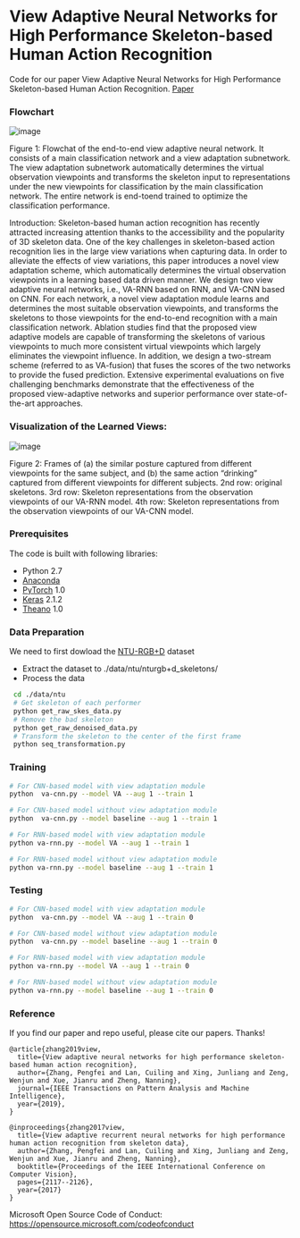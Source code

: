 
# View Adaptive Neural Networks for High Performance Skeleton-based Human Action Recognition

Code for our paper View Adaptive Neural Networks for High Performance Skeleton-based Human Action Recognition. [Paper](https://arxiv.org/pdf/1804.07453.pdf)

### Flowchart

![image](https://github.com/microsoft/View-Adaptive-Neural-Networks-for-Skeleton-based-Human-Action-Recognition/blob/master/image/Flowchart.png)

Figure 1: Flowchat of the end-to-end view adaptive neural network. It consists of a main classification network and a view adaptation subnetwork. The view adaptation subnetwork automatically determines the virtual observation viewpoints and transforms the skeleton input to representations under the new viewpoints for classification by the main classification network. The entire network is end-toend trained to optimize the classification performance.

Introduction: Skeleton-based human action recognition has recently attracted increasing attention thanks to the accessibility and the popularity of 3D skeleton data. One of the key challenges in skeleton-based action recognition lies in the large view variations when capturing data. In order to alleviate the effects of view variations, this paper introduces a novel view adaptation scheme, which automatically determines the virtual observation viewpoints in a learning based data driven manner. We design two view adaptive neural networks, i.e., VA-RNN based on RNN, and VA-CNN based on CNN. For each network, a novel view adaptation module learns and determines the most suitable observation viewpoints, and transforms the skeletons to those viewpoints for the end-to-end recognition with a main classification network. Ablation studies find that the proposed view adaptive models are capable of transforming the skeletons of various viewpoints to much more consistent virtual viewpoints which largely eliminates the viewpoint influence. In addition, we design a two-stream scheme (referred to as VA-fusion) that fuses the scores of the two networks to provide the fused prediction. Extensive experimental evaluations on five challenging benchmarks demonstrate that the effectiveness of the proposed view-adaptive networks and superior performance over state-of-the-art approaches.


### Visualization of the Learned Views:

![image](https://github.com/microsoft/View-Adaptive-Neural-Networks-for-Skeleton-based-Human-Action-Recognition/blob/master/image/visulization.png)

Figure 2: Frames of (a) the similar posture captured from different viewpoints for the same subject, and (b) the same action “drinking” captured from different viewpoints for different subjects. 2nd row: original skeletons. 3rd row: Skeleton representations from the observation viewpoints of our VA-RNN model. 4th row: Skeleton representations from the observation viewpoints of our VA-CNN model.


### Prerequisites
The code is built with following libraries:
- Python 2.7
- [Anaconda](https://www.anaconda.com/)
- [PyTorch](https://pytorch.org/) 1.0
- [Keras](https://keras.io/) 2.1.2 
- [Theano](http://deeplearning.net/software/theano/) 1.0


### Data Preparation

We need to first dowload the [NTU-RGB+D](https://github.com/shahroudy/NTURGB-D) dataset

- Extract the dataset to ./data/ntu/nturgb+d_skeletons/
- Process the data
```bash
 cd ./data/ntu
 # Get skeleton of each performer
 python get_raw_skes_data.py
 # Remove the bad skeleton 
 python get_raw_denoised_data.py
 # Transform the skeleton to the center of the first frame
 python seq_transformation.py
```


### Training

```bash
# For CNN-based model with view adaptation module
python  va-cnn.py --model VA --aug 1 --train 1

# For CNN-based model without view adaptation module
python  va-cnn.py --model baseline --aug 1 --train 1

# For RNN-based model with view adaptation module
python va-rnn.py --model VA --aug 1 --train 1

# For RNN-based model without view adaptation module
python va-rnn.py --model baseline --aug 1 --train 1
```



### Testing

```bash
# For CNN-based model with view adaptation module
python  va-cnn.py --model VA --aug 1 --train 0

# For CNN-based model without view adaptation module
python  va-cnn.py --model baseline --aug 1 --train 0

# For RNN-based model with view adaptation module
python va-rnn.py --model VA --aug 1 --train 0

# For RNN-based model without view adaptation module
python va-rnn.py --model baseline --aug 1 --train 0
```

### Reference
If you find our paper and repo useful, please cite our papers. Thanks!

```
@article{zhang2019view,
  title={View adaptive neural networks for high performance skeleton-based human action recognition},
  author={Zhang, Pengfei and Lan, Cuiling and Xing, Junliang and Zeng, Wenjun and Xue, Jianru and Zheng, Nanning},
  journal={IEEE Transactions on Pattern Analysis and Machine Intelligence},
  year={2019},
}

@inproceedings{zhang2017view,
  title={View adaptive recurrent neural networks for high performance human action recognition from skeleton data},
  author={Zhang, Pengfei and Lan, Cuiling and Xing, Junliang and Zeng, Wenjun and Xue, Jianru and Zheng, Nanning},
  booktitle={Proceedings of the IEEE International Conference on Computer Vision},
  pages={2117--2126},
  year={2017}
}

```
Microsoft Open Source Code of Conduct: https://opensource.microsoft.com/codeofconduct

